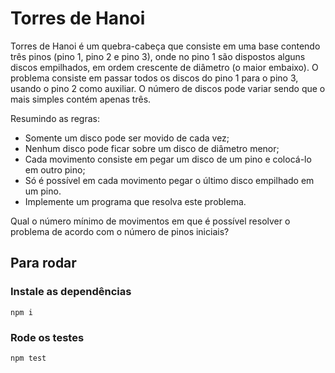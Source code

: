 # Torres de Hanoi

Torres de Hanoi é um quebra-cabeça que consiste em uma base contendo três pinos (pino 1, pino 2 e pino 3), onde no pino 1 são dispostos alguns discos empilhados, em ordem crescente de diâmetro (o maior embaixo). O problema consiste em passar todos os discos do pino 1 para o pino 3, usando o pino 2 como auxiliar. O número de discos pode variar sendo que o mais simples contém apenas três.

Resumindo as regras:

- Somente um disco pode ser movido de cada vez;
- Nenhum disco pode ficar sobre um disco de diâmetro menor;
- Cada movimento consiste em pegar um disco de um pino e colocá-lo em outro pino;
- Só é possível em cada movimento pegar o último disco empilhado em um pino.
- Implemente um programa que resolva este problema.

Qual o número mínimo de movimentos em que é possível resolver o problema de acordo com o número de pinos iniciais?


## Para rodar

### Instale as dependências 
`npm i`
### Rode os testes
`npm test`